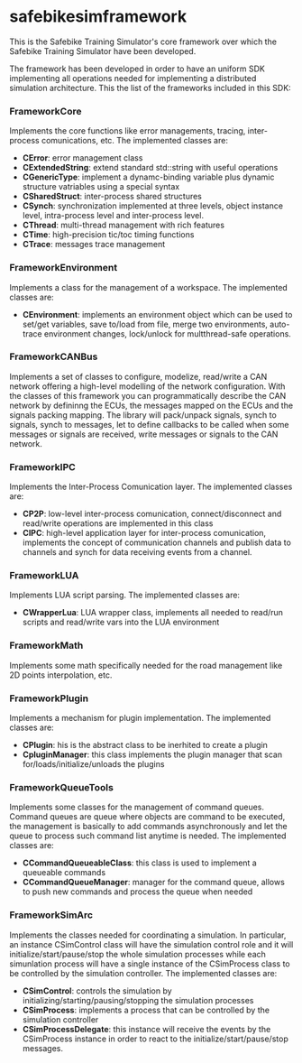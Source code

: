 # safebikesimframework
This is the Safebike Training Simulator's core framework over which the Safebike Training Simulator have been developed.

The framework has been developed in order to have an uniform SDK implementing all operations needed for implementing a distributed simulation architecture.
This the list of the frameworks included in this SDK:

### FrameworkCore

Implements the core functions like error managements, tracing, inter-process comunications, etc.
The implemented classes are:

* **CError**: error management class
* **CExtendedString**: extend standard std::string with useful operations
* **CGenericType**: implement a dynamc-binding variable plus dynamic structure vatriables using a special syntax
* **CSharedStruct**: inter-process shared structures
* **CSynch**: synchronization implemented at three levels, object instance level, intra-process level and inter-process level.
* **CThread**: multi-thread management with rich features
* **CTime**: high-precision tic/toc timing functions
* **CTrace**: messages trace management

### FrameworkEnvironment
Implements a class for the management of a workspace.
The implemented classes are:

* **CEnvironment**: implements an environment object which can be used to set/get variables, save to/load from file, merge two environments, auto-trace environment changes, lock/unlock for multthread-safe operations.

### FrameworkCANBus

Implements a set of classes to configure, modelize, read/write a CAN network offering a high-level modelling of the network configuration.
With the classes of this framework you can programmatically describe the CAN network by defininng the ECUs, the messages mapped on the ECUs and the signals packing mapping.
The library will pack/unpack signals, synch to signals, synch to messages, let to define callbacks to be called when some messages or signals are received, write messages or signals to the CAN network.

### FrameworkIPC

Implements the Inter-Process Comunication layer. The implemented classes are:

* **CP2P**: low-level inter-process comunication, connect/disconnect and read/write operations are implemented in this class
* **CIPC**: high-level application layer for inter-process comunication, implements the concept of communication channels and publish data to channels and synch for data receiving events from a channel.

### FrameworkLUA

Implements LUA script parsing. The implemented classes are:

* **CWrapperLua**: LUA wrapper class, implements all needed to read/run scripts and read/write vars into the LUA environment

### FrameworkMath

Implements some math specifically needed for the road management like 2D points interpolation, etc.

### FrameworkPlugin

Implements a mechanism for plugin implementation. The implemented classes are:

* **CPlugin**: his is the abstract class to be inerhited to create a plugin
* **CpluginManager**: this class implements the plugin manager that scan for/loads/initialize/unloads the plugins

### FrameworkQueueTools

Implements some classes for the management of command queues. Command queues are queue where objects are command to be executed, the management is basically to add commands asynchronously and let the queue to process such command list anytime is needed. The implemented classes are:

* **CCommandQueueableClass**: this class is used to implement a queueable commands
* **CCommandQueueManager**: manager for the command queue, allows to push new commands and process the queue when needed

### FrameworkSimArc

Implements the classes needed for coordinating a simulation. In particular, an instance CSimControl class will have the simulation control role and it will initialize/start/pause/stop the whole simulation processes while each simunlation process will have a single instance of the CSimProcess class to be controlled by the simulation controller. The implemented classes are:

* **CSimControl**: controls the simulation by initializing/starting/pausing/stopping the simulation processes
* **CSimProcess**: implements a process that can be controlled by the simulation controller
* **CSimProcessDelegate**: this instance will receive the events by the CSimProcess instance in order to react to the initialize/start/pause/stop messages.
